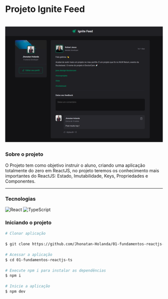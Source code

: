 # Projeto Ignite Feed

<h1 align="center">
    <img src="src/assets/cover-readme.png">
</h1>

### Sobre o projeto

O Projeto tem como objetivo instruir o aluno, criando uma aplicação totalmente do zero em ReactJS, no projeto teremos os conhecimento mais importantes do ReactJS: Estado, Imutabilidade, Keys, Propriedades e Componentes.

---

### Tecnologias
<p>
<img alt="React" src="https://img.shields.io/badge/react%20-%2320232a.svg?&style=for-the-badge&logo=react&logoColor=%2361DAFB"/>
<img alt="TypeScript" src="https://img.shields.io/badge/typescript%20-%23007ACC.svg?&style=for-the-badge&logo=typescript&logoColor=white"/>
</p>

### Iniciando o projeto

```bash
# Clonar aplicação

$ git clone https://github.com/Jhonatan-Holanda/01-fundamentos-reactjs-ts

# Acessar a aplicação
$ cd 01-fundamentos-reactjs-ts

# Execute npm i para instalar as dependências
$ npm i

# Inicie a aplicação
$ npm dev

```

